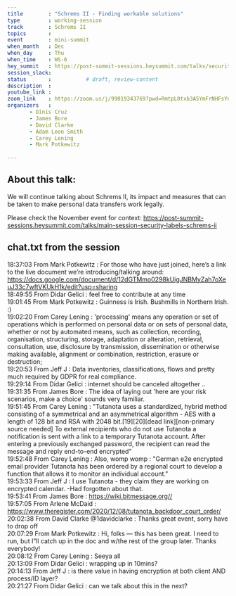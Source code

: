 ```yaml
---
title        : "Schrems II - Finding workable solutions"
type         : working-session
track        : Schrems II
topics       :
event        : mini-summit
when_month   : Dec
when_day     : Thu
when_time    : WS-6
hey_summit   : https://post-summit-sessions.heysummit.com/talks/security-labels-schrems-ii/
session_slack:
status       :           # draft, review-content
description  : 
youtube_link : 
zoom_link    : https://zoom.us/j/99019343769?pwd=RmtpL0txb3A5YmFrNHFsYndzaUhDdz09
organizers   : 
       - Dinis Cruz
       - James Bore
       - David Clarke
       - Adam Leon Smith
       - Carey Lening
       - Mark Potkewitz
      
---
```

## About this talk:
We will continue talking about Schrems II, its impact and measures that can
be taken to make personal data transfers work legally.

Please check the November event for context: https://post-summit-sessions.heysummit.com/talks/main-session-security-labels-schrems-ii

## chat.txt from the session

18:37:03	 From Mark Potkewitz : For those who have just joined, here’s a link to the live document we’re introducing/talking around: https://docs.google.com/document/d/12dGTMmo0298kUigJNBMyZah7oXeuJ33c7wftVKUkH1k/edit?usp=sharing <br>
18:49:55	 From Didar Gelici : feel free to contribute at any time<br>
19:01:45	 From Mark Potkewitz : Guinness is Irish.  Bushmills in Northern Irish. :)<br>
19:02:20	 From Carey Lening : 'processing' means any operation or set of operations which is performed on personal data or on sets of personal data, whether or not by automated means, such as collection, recording, organisation, structuring, storage, adaptation or alteration, retrieval, consultation, use, disclosure by transmission, dissemination or otherwise making available, alignment or combination, restriction, erasure or destruction;<br>
19:20:53	 From Jeff J : Data inventories, classifications, flows and pretty much required by GDPR for real compliance.<br>
19:29:14	 From Didar Gelici : internet should be canceled altogether ..<br>
19:31:35	 From James Bore : The idea of laying out 'here are your risk scenarios, make a choice' sounds very familiar.<br>
19:51:45	 From Carey Lening : "Tutanota uses a standardized, hybrid method consisting of a symmetrical and an asymmetrical algorithm - AES with a length of 128 bit and RSA with 2048 bit.[19][20][dead link][non-primary source needed] To external recipients who do not use Tutanota a notification is sent with a link to a temporary Tutanota account. After entering a previously exchanged password, the recipient can read the message and reply end-to-end encrypted"<br>
19:52:48	 From Carey Lening : Also, womp womp : "German e2e encrypted email provider Tutanota has been ordered by a regional court to develop a function that allows it to monitor an individual account."<br>
19:53:33	 From Jeff J : I use Tutanota - they claim they are working on encrypted calendar. -Had forgotten about that.<br>
19:53:41	 From James Bore : https://wiki.bitmessage.org//<br>
19:57:05	 From Arlene McDaid : https://www.theregister.com/2020/12/08/tutanota_backdoor_court_order/<br>
20:02:38	 From David Clarke @1davidclarke : Thanks great event, sorry have to drop off <br>
20:07:29	 From Mark Potkewitz : Hi, folks — this has been great.  I need to run, but I”ll catch up in the doc and w/the rest of the group later.  Thanks everybody!<br>
20:08:12	 From Carey Lening : Seeya all<br>
20:13:09	 From Didar Gelici : wrapping up in 10mins?<br>
20:14:13	 From Jeff J : is there value in having encryption at both client AND process/ID layer?<br>
20:21:27	 From Didar Gelici : can we talk about this in the next?<br>

